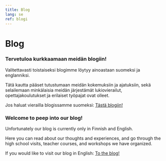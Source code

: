 ```yaml
---
title: Blog
lang: se
ref: blogi
---
```


# Blog

### Tervetuloa kurkkaamaan meidän blogiin!

Valitettavasti toistaiseksi blogimme löytyy ainoastaan suomeksi ja englanniksi.

Tätä kautta pääset tutustumaan meidän kokemuksiin ja ajatuksiin, sekä selailemaan minkälaisia meidän järjestämät lukiovierailut,
opettajakoulutukset ja erilaiset työpajat ovat olleet.

Jos haluat vierailla blogissamme suomeksi:
<a href="https://opendata-education.github.io/Blogi" target="_blank">Tästä blogiin!</a>


### Welcome to peep into our blog!

Unfortunately our blog is currently only in Finnish and English.

Here you can read about our thoughts and experiences, and go through the high school visits, teacher courses, and workshops we have organized.

If you would like to visit our blog in English:
<a href="https://opendata-education.github.io/Blog" target="_blank">To the blog!</a>
